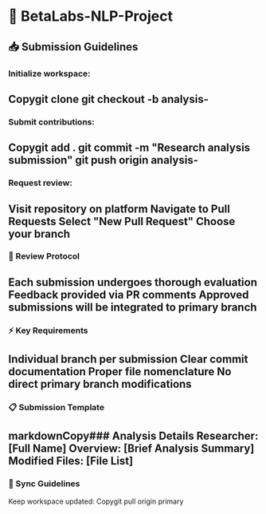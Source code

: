 # 🔬 BetaLabs-NLP-Project

## 📥 Submission Guidelines

### Initialize workspace:

Copygit clone <repository-url>
git checkout -b analysis-<identifier>
---
### Submit contributions:

Copygit add .
git commit -m "Research analysis submission"
git push origin analysis-<identifier>
---
### Request review:

Visit repository on platform
Navigate to Pull Requests
Select "New Pull Request"
Choose your branch
---
### 🔎 Review Protocol

Each submission undergoes thorough evaluation
Feedback provided via PR comments
Approved submissions will be integrated to primary branch
---
### ⚡ Key Requirements

Individual branch per submission
Clear commit documentation
Proper file nomenclature
No direct primary branch modifications
---
### 📋 Submission Template
markdownCopy### Analysis Details
Researcher: [Full Name]
Overview: [Brief Analysis Summary]
Modified Files: [File List]
---
### 🔄 Sync Guidelines
Keep workspace updated:
Copygit pull origin primary
